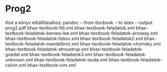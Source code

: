 # Prog2

Kód a könyv előállításához:
pandoc --from docbook --to latex --output prog2.pdf bhax-textbook-fdl.xml bhax-textbook-feladatok.xml bhax-textbook-feladatok-bernes-lee.xml bhax-textbook-feladatok-arroway.xml bhax-textbook-feladatok-liskov.xml bhax-textbook-feladatok2.xml bhax-textbook-feladatok-mandelbrot.xml bhax-textbook-feladatok-chomsky.xml bhax-textbook-feladatok-stroustrup.xml bhax-textbook-feladatok-goedel.xml bhax-textbook-feladatok3.xml bhax-textbook-feladatok-unknown.xml bhax-textbook-feladatok-lauda.xml bhax-textbook-feladatok-calvin.xml bhax-textbook-cim.xml 
